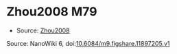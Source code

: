 <a name="material" />

# Zhou2008 M79
<script type="application/ld+json">
  {
    "@context": "https://schema.org/",
    "@type": "ChemicalSubstance",
    "@id": "https://egonw.github.io/nanowiki/nanowiki291.html#material",
    "http://purl.org/dc/terms/conformsTo":
      {
        "@type": "CreativeWork",
        "@id": "https://bioschemas.org/profiles/ChemicalSubstance/0.4-RELEASE/"
      },
    "identfier": "291",
    "name": "Zhou2008 M79",
    "url": "https://egonw.github.io/nanowiki/nanowiki291.html#material",
    "sameAs": "http://127.0.0.1/mediawiki/index.php/Special:URIResolver/Zhou2008_M79"
  }
</script>


* Source: [Zhou2008](Zhou2008.md)


Source: NanoWiki 6, doi:[10.6084/m9.figshare.11897205.v1](https://doi.org/10.6084/m9.figshare.11897205.v1)
